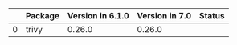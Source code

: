 <!-- markdown-link-check-disable -->

|    | Package   | Version in 6.1.0   | Version in 7.0   | Status   |
|---:|:----------|:-------------------|:-----------------|:---------|
|  0 | trivy     | 0.26.0             | 0.26.0           |          |